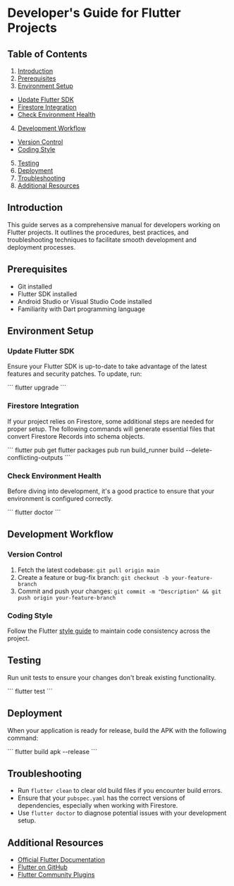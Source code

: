 # Developer's Guide for Flutter Projects

## Table of Contents
1. [Introduction](#introduction)
2. [Prerequisites](#prerequisites)
3. [Environment Setup](#environment-setup)
  - [Update Flutter SDK](#update-flutter-sdk)
  - [Firestore Integration](#firestore-integration)
  - [Check Environment Health](#check-environment-health)
4. [Development Workflow](#development-workflow)
  - [Version Control](#version-control)
  - [Coding Style](#coding-style)
5. [Testing](#testing)
6. [Deployment](#deployment)
7. [Troubleshooting](#troubleshooting)
8. [Additional Resources](#additional-resources)

## Introduction
This guide serves as a comprehensive manual for developers working on Flutter projects. It outlines the procedures, best practices, and troubleshooting techniques to facilitate smooth development and deployment processes.

## Prerequisites
- Git installed
- Flutter SDK installed
- Android Studio or Visual Studio Code installed
- Familiarity with Dart programming language

## Environment Setup

### Update Flutter SDK
Ensure your Flutter SDK is up-to-date to take advantage of the latest features and security patches. To update, run:

\`\`\`
flutter upgrade
\`\`\`

### Firestore Integration
If your project relies on Firestore, some additional steps are needed for proper setup. The following commands will generate essential files that convert Firestore Records into schema objects.

\`\`\`
flutter pub get
flutter packages pub run build_runner build --delete-conflicting-outputs
\`\`\`

### Check Environment Health
Before diving into development, it's a good practice to ensure that your environment is configured correctly.

\`\`\`
flutter doctor
\`\`\`

## Development Workflow

### Version Control
1. Fetch the latest codebase: `git pull origin main`
2. Create a feature or bug-fix branch: `git checkout -b your-feature-branch`
3. Commit and push your changes: `git commit -m "Description" && git push origin your-feature-branch`

### Coding Style
Follow the Flutter [style guide](https://dart.dev/guides/language/effective-dart/style) to maintain code consistency across the project.

## Testing
Run unit tests to ensure your changes don't break existing functionality.

\`\`\`
flutter test
\`\`\`

## Deployment
When your application is ready for release, build the APK with the following command:

\`\`\`
flutter build apk --release
\`\`\`

## Troubleshooting
- Run `flutter clean` to clear old build files if you encounter build errors.
- Ensure that your `pubspec.yaml` has the correct versions of dependencies, especially when working with Firestore.
- Use `flutter doctor` to diagnose potential issues with your development setup.

## Additional Resources
- [Official Flutter Documentation](https://flutter.dev/docs)
- [Flutter on GitHub](https://github.com/flutter/flutter)
- [Flutter Community Plugins](https://pub.dev/flutter)

